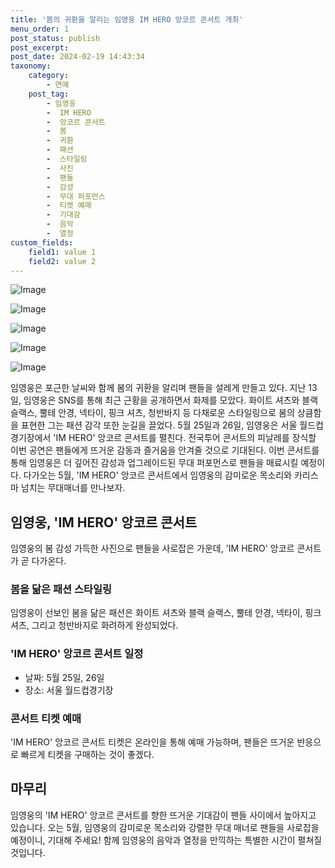```yaml
---
title: '봄의 귀환을 알리는 임영웅 IM HERO 앙코르 콘서트 개최'
menu_order: 1
post_status: publish
post_excerpt: 
post_date: 2024-02-19 14:43:34
taxonomy:
    category:
        - 연예
    post_tag:
        - 임영웅
        -  IM HERO
        -  앙코르 콘서트
        -  봄
        -  귀환
        -  패션
        -  스타일링
        -  사진
        -  팬들
        -  감성
        -  무대 퍼포먼스
        -  티켓 예매
        -  기대감
        -  음악
        -  열정
custom_fields:
    field1: value 1
    field2: value 2
---
```


![Image](https://ssl.pstatic.net/mimgnews/image/445/2024/02/13/0000173131_001_20240213104101459.jpg?type=w540)

![Image](https://mimgnews.pstatic.net/image/445/2024/02/13/0000173131_002_20240213104101514.jpg?type=w540)

![Image](https://ssl.pstatic.net/mimgnews/image/445/2024/02/13/0000173131_003_20240213104101558.jpg?type=w540)

![Image](https://mimgnews.pstatic.net/image/445/2024/02/13/0000173131_004_20240213104101593.jpeg?type=w540)

![Image](https://ssl.pstatic.net/mimgnews/image/445/2024/02/13/0000173131_005_20240213104101632.jpg?type=w540)

임영웅은 포근한 날씨와 함께 봄의 귀환을 알리며 팬들을 설레게 만들고 있다. 지난 13일, 임영웅은 SNS를 통해 최근 근황을 공개하면서 화제를 모았다. 화이트 셔츠와 블랙 슬랙스, 뿔테 안경, 넥타이, 핑크 셔츠, 청반바지 등 다채로운 스타일링으로 봄의 상큼함을 표현한 그는 패션 감각 또한 눈길을 끌었다.
5월 25일과 26일, 임영웅은 서울 월드컵경기장에서 'IM HERO' 앙코르 콘서트를 펼친다. 전국투어 콘서트의 피날레를 장식할 이번 공연은 팬들에게 뜨거운 감동과 즐거움을 안겨줄 것으로 기대된다.
이번 콘서트를 통해 임영웅은 더 깊어진 감성과 업그레이드된 무대 퍼포먼스로 팬들을 매료시킬 예정이다. 다가오는 5월, 'IM HERO' 앙코르 콘서트에서 임영웅의 감미로운 목소리와 카리스마 넘치는 무대매너를 만나보자.
## 임영웅, 'IM HERO' 앙코르 콘서트
임영웅의 봄 감성 가득한 사진으로 팬들을 사로잡은 가운데, 'IM HERO' 앙코르 콘서트가 곧 다가온다. 
### 봄을 닮은 패션 스타일링
임영웅이 선보인 봄을 닮은 패션은 화이트 셔츠와 블랙 슬랙스, 뿔테 안경, 넥타이, 핑크 셔츠, 그리고 청반바지로 화려하게 완성되었다.
### 'IM HERO' 앙코르 콘서트 일정
- 날짜: 5월 25일, 26일
- 장소: 서울 월드컵경기장
### 콘서트 티켓 예매
'IM HERO' 앙코르 콘서트 티켓은 온라인을 통해 예매 가능하며, 팬들은 뜨거운 반응으로 빠르게 티켓을 구매하는 것이 좋겠다.
## 마무리
임영웅의 'IM HERO' 앙코르 콘서트를 향한 뜨거운 기대감이 팬들 사이에서 높아지고 있습니다. 오는 5월, 임영웅의 감미로운 목소리와 강렬한 무대 매너로 팬들을 사로잡을 예정이니, 기대해 주세요! 함께 임영웅의 음악과 열정을 만끽하는 특별한 시간이 펼쳐질 것입니다.
